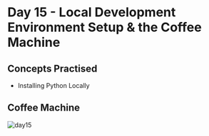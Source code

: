 # Day 15 - Local Development Environment Setup & the Coffee Machine
## Concepts Practised
- Installing Python Locally
## Coffee Machine
![day15](https://github.com/Nekembe-Boris/user-content/blob/main/100_days_gifs/day_15.gif)